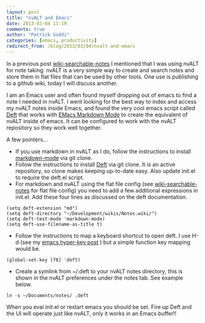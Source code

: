 ```yaml
---
layout: post
title: "nvALT and Emacs"
date: 2013-03-04 11:19
comments: true
author: "Patrick Goddi"
categories: [emacs, productivity]
redirect_from: /blog/2013/03/04/nvalt-and-emacs
---
```

In a previous post [wiki-searchable-notes](/blog/2012/12/17/wiki-plus-searchable-notes/) I mentioned that I was using nvALT for note taking. nvALT is a very simple way to create and search notes and store them in flat files that can be used by other tools. One use is publishing to a github wiki, today I will discuss another.

I am an Emacs user and often found myself dropping out of emacs to find a note I needed in nvALT. I went looking for the best way to index and access my nvALT notes inside Emacs, and found the very cool emacs script called [Deft](http://jblevins.org/projects/deft/) that works with [EMacs Markdown Mode](http://jblevins.org/projects/markdown-mode/) to create the equivalent of nvALT inside of emacs. It can be configured to work with the nvALT repository so they work well together.

A few pointers...

* If you use markdown in nvALT as I do, follow the instructions to install [markdown-mode](http://jblevins.org/projects/markdown-mode/) via git clone.
* Follow the instructions to install  [Deft](http://jblevins.org/projects/deft/) via git clone. It is an active repository, so clone makes keeping up-to-date easy. Also update init.el to require the deft.el script.
* For markdown and nvALT using the flat file config (see  [wiki-searchable-notes](http://www.pragmaux.com/post/38158334752/wiki-searchable-notes) for flat file config) you need to add a few additional expressions in init.el. Add these four lines as discussed on the deft documentation.
```
(setq deft-extension "md")
(setq deft-directory "~/Development/wikis/Notes.wiki/")
(setq deft-text-mode 'markdown-mode)
(setq deft-use-filename-as-title t)
```
* Follow the instructions to map a keyboard shortcut to open deft. I use H-d (see my [emacs hyper-key post](http://www.pragmaux.com/post/41867238595/emacs-experimental-hyper-key-mappings) ) but a simple function key mapping would be.
```
(global-set-key [f8] 'deft)
```      
* Create a symlink from ~/.deft to your nvALT notes directory, this is shown in the nvALT preferences under the notes tab. See example below.
```
ln -s ~/Documents/notes/ .deft
```
When you eval init.el or restart emacs you should be set. Fire up Deft and the UI will operate just like nvALT, only it works in an Emacs buffer!!

      